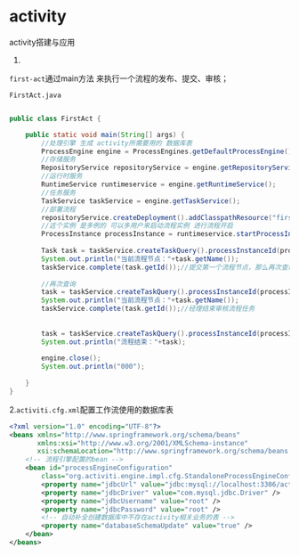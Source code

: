 # activity
activity搭建与应用

1.

```first-act```通过main方法 来执行一个流程的发布、提交、审核；

``FirstAct.java``

```java

public class FirstAct {

	public static void main(String[] args) {
		//处理引擎 生成 activity所需要用的 数据库表
		ProcessEngine engine = ProcessEngines.getDefaultProcessEngine();
		//存储服务
		RepositoryService repositoryService = engine.getRepositoryService();
		//运行时服务
		RuntimeService runtimeservice = engine.getRuntimeService();
		//任务服务
		TaskService taskService = engine.getTaskService();
		//部署流程
		repositoryService.createDeployment().addClasspathResource("first.bpmn").deploy();
		//这个实例 是多例的 可以多用户来启动流程实例 进行流程开启
		ProcessInstance processInstance = runtimeservice.startProcessInstanceByKey("myProcess");
		
		Task task = taskService.createTaskQuery().processInstanceId(processInstance.getId()).singleResult();
		System.out.println("当前流程节点："+task.getName());
		taskService.complete(task.getId());//提交第一个流程节点，那么再次查询这个流程节点 就应该流转到 下一节点名词 usertask
		
		//再次查询
		task = taskService.createTaskQuery().processInstanceId(processInstance.getId()).singleResult();
		System.out.println("当前流程节点："+task.getName());
		taskService.complete(task.getId());//经理结束审核流程任务
		
		
		task = taskService.createTaskQuery().processInstanceId(processInstance.getId()).singleResult();
		System.out.println("流程结束："+task);
		
		engine.close();
		System.out.println("000");
		
	}
}

```



2.``activiti.cfg.xml``配置工作流使用的数据库表

```xml
<?xml version="1.0" encoding="UTF-8"?>
<beans xmlns="http://www.springframework.org/schema/beans"
       xmlns:xsi="http://www.w3.org/2001/XMLSchema-instance"
       xsi:schemaLocation="http://www.springframework.org/schema/beans http://www.springframework.org/schema/beans/spring-beans.xsd">
	<!-- 流程引擎配置的bean -->
	<bean id="processEngineConfiguration"
		class="org.activiti.engine.impl.cfg.StandaloneProcessEngineConfiguration">
		<property name="jdbcUrl" value="jdbc:mysql://localhost:3306/activity" />
		<property name="jdbcDriver" value="com.mysql.jdbc.Driver" />
		<property name="jdbcUsername" value="root" />
		<property name="jdbcPassword" value="root" />
		<!-- 自动补全创建数据库中不存在activity相关业务的表 -->
		<property name="databaseSchemaUpdate" value="true" />
	</bean>
</beans>
```



